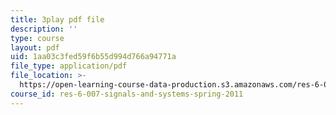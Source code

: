 ```yaml
---
title: 3play pdf file
description: ''
type: course
layout: pdf
uid: 1aa03c3fed59f6b55d994d766a94771a
file_type: application/pdf
file_location: >-
  https://open-learning-course-data-production.s3.amazonaws.com/res-6-007-signals-and-systems-spring-2011/1aa03c3fed59f6b55d994d766a94771a_P5Ce9tbK86M.pdf
course_id: res-6-007-signals-and-systems-spring-2011
---
```

